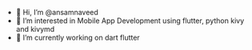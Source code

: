 - 👋 Hi, I’m @ansamnaveed
- 👀 I’m interested in Mobile App Development using flutter, python kivy and kivymd
- 🌱 I’m currently working on dart flutter

<!---
ansamnaveed/ansamnaveed is a ✨ special ✨ repository because its `README.md` (this file) appears on your GitHub profile.
You can click the Preview link to take a look at your changes.
--->
